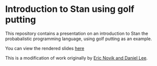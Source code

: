 # Introduction to Stan using golf putting

This repository contains a presentation on an introduction to Stan the probabalistic programming language, using golf putting as an example.

You can view the rendered slides [here](https://daniel-wells.github.io/golf/golf.html)

This is a modification of work originally by [Eric Novik and Daniel Lee](https://github.com/ericnovik/golf).